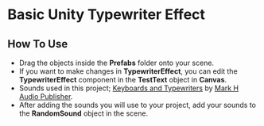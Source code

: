 # Basic Unity Typewriter Effect

## How To Use
* Drag the objects inside the **Prefabs** folder onto your scene.
* If you want to make changes in **TypewriterEffect**, you can edit the **TypewriterEffect** component in the **TestText** object in **Canvas**.
* Sounds used in this project; [Keyboards and Typewriters](https://assetstore.unity.com/packages/audio/sound-fx/keyboards-and-typewriters-173188) by [Mark H Audio Publisher](https://assetstore.unity.com/publishers/48294).
* After adding the sounds you will use to your project, add your sounds to the **RandomSound** object in the scene.
